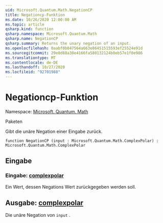 ```yaml
---
uid: Microsoft.Quantum.Math.NegationCP
title: Negationcp-Funktion
ms.date: 10/26/2020 12:00:00 AM
ms.topic: article
qsharp.kind: function
qsharp.namespace: Microsoft.Quantum.Math
qsharp.name: NegationCP
qsharp.summary: Returns the unary negation of an input.
ms.openlocfilehash: 0aabf0b047564a663e86451515593ef25524e91d
ms.sourcegitcommit: 29e0d88a30e4166fa580132124b0eb57e1f0e986
ms.translationtype: MT
ms.contentlocale: de-DE
ms.lasthandoff: 10/27/2020
ms.locfileid: "92701988"
---
```

# <a name="negationcp-function"></a>Negationcp-Funktion

Namespace: [Microsoft. Quantum. Math](xref:Microsoft.Quantum.Math)

Paketen [](https://nuget.org/packages/)


Gibt die unäre Negation einer Eingabe zurück.

```qsharp
function NegationCP (input : Microsoft.Quantum.Math.ComplexPolar) : Microsoft.Quantum.Math.ComplexPolar
```


## <a name="input"></a>Eingabe

### <a name="input--complexpolar"></a>Eingabe: [complexpolar](xref:Microsoft.Quantum.Math.ComplexPolar)

Ein Wert, dessen Negations Wert zurückgegeben werden soll.



## <a name="output--complexpolar"></a>Ausgabe: [complexpolar](xref:Microsoft.Quantum.Math.ComplexPolar)

Die unäre Negation von `input` .